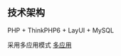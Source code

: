 ## 技术架构
PHP + ThinkPHP6 + LayUI + MySQL

采用多应用模式
[多应用](https://www.kancloud.cn/manual/thinkphp6_0/1297876)
